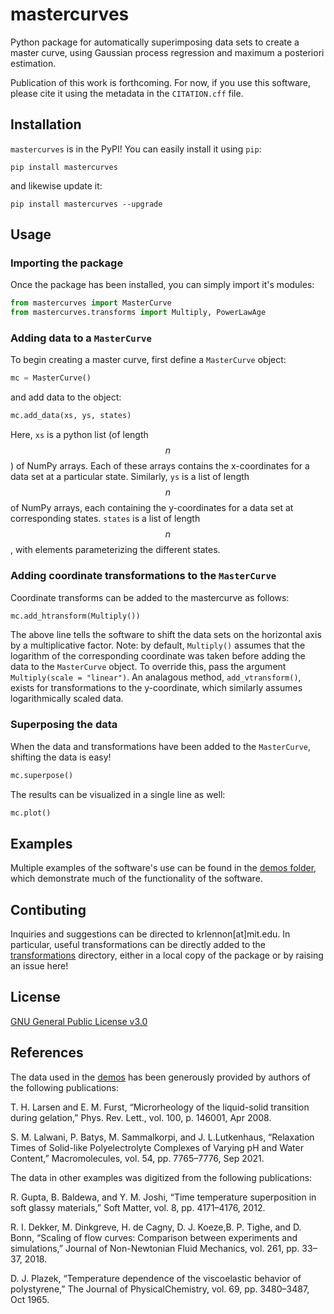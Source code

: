 # mastercurves

Python package for automatically superimposing data sets to create a master curve, using Gaussian process regression and maximum a posteriori estimation.

Publication of this work is forthcoming. For now, if you use this software, please cite it using the metadata in the `CITATION.cff` file.

## Installation

`mastercurves` is in the PyPI! You can easily install it using `pip`:

```
pip install mastercurves
```

and likewise update it:

```
pip install mastercurves --upgrade
```

## Usage

### Importing the package

Once the package has been installed, you can simply import it's modules:

```python
from mastercurves import MasterCurve
from mastercurves.transforms import Multiply, PowerLawAge
```

### Adding data to a `MasterCurve`

To begin creating a master curve, first define a `MasterCurve` object:

```python
mc = MasterCurve()
```

and add data to the object:

```python
mc.add_data(xs, ys, states)
```

Here, `xs` is a python list (of length $$n$$) of NumPy arrays. Each of these arrays contains the x-coordinates for a data set at a particular state. Similarly, `ys` is a list of length $$n$$ of NumPy arrays, each containing the y-coordinates for a data set at corresponding states. `states` is a list of length $$n$$, with elements parameterizing the different states.

### Adding coordinate transformations to the `MasterCurve`

Coordinate transforms can be added to the mastercurve as follows:

```python
mc.add_htransform(Multiply())
```

The above line tells the software to shift the data sets on the horizontal axis by a multiplicative factor. Note: by default, `Multiply()` assumes that the logarithm of the corresponding coordinate was taken before adding the data to the `MasterCurve` object. To override this, pass the argument `Multiply(scale = "linear")`. An analagous method, `add_vtransform()`, exists for transformations to the y-coordinate, which similarly assumes logarithmically scaled data.

### Superposing the data

When the data and transformations have been added to the `MasterCurve`, shifting the data is easy!

```python
mc.superpose()
```

The results can be visualized in a single line as well:

```python
mc.plot()
```

## Examples

Multiple examples of the software's use can be found in the [demos folder](demos), which demonstrate much of the functionality of the software.

## Contibuting

Inquiries and suggestions can be directed to krlennon[at]mit.edu. In particular, useful transformations can be directly added to the [transformations](mastercurves/transformations) directory, either in a local copy of the package or by raising an issue here!

## License

[GNU General Public License v3.0](https://choosealicense.com/licenses/gpl-3.0/)

## References

The data used in the [demos](demos) has been generously provided by authors of the following publications:

T.  H.  Larsen  and  E.  M.  Furst,  “Microrheology  of  the liquid-solid transition during gelation,” Phys. Rev. Lett., vol. 100, p. 146001, Apr 2008.

S.  M.  Lalwani,  P.  Batys,  M.  Sammalkorpi,  and  J.  L.Lutkenhaus,  “Relaxation  Times  of  Solid-like  Polyelectrolyte Complexes of Varying pH and Water Content,” Macromolecules, vol. 54, pp. 7765–7776, Sep 2021.

The data in other examples was digitized from the following publications:

R. Gupta, B. Baldewa, and Y. M. Joshi, “Time temperature superposition in soft glassy materials,” Soft Matter, vol. 8, pp. 4171–4176, 2012.

R. I. Dekker, M. Dinkgreve, H. de Cagny, D. J. Koeze,B. P. Tighe, and D. Bonn, “Scaling of flow curves: Comparison between experiments and simulations,” Journal of Non-Newtonian Fluid Mechanics, vol. 261, pp. 33–37, 2018.

D. J. Plazek, “Temperature dependence of the viscoelastic  behavior  of  polystyrene,” The Journal of PhysicalChemistry, vol. 69, pp. 3480–3487, Oct 1965.

